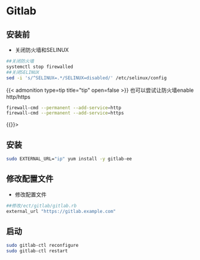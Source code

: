 # Gitlab


<!--more-->

## 安装前
- 关闭防火墙和SELINUX

```bash
##关闭防火墙
systemctl stop firewalled
##关闭SELINUX
sed -i 's/^SELINUX=.*/SELINUX=disabled/' /etc/selinux/config
```

{{< admonition type=tip title="tip" open=false >}}
也可以尝试让防火墙enable http/https
```bash
firewall-cmd --permanent --add-service=http
firewall-cmd --permanent --add-service=https
```
{{</admonition>}}>


## 安装
```bash
sudo EXTERNAL_URL="ip" yum install -y gitlab-ee
```

## 修改配置文件
- 修改配置文件
```bash
##修改/ect/gitlab/gitlab.rb
external_url "https://gitlab.example.com"
```

## 启动
```bash
sudo gitlab-ctl reconfigure
sudo gitlab-ctl restart
```


